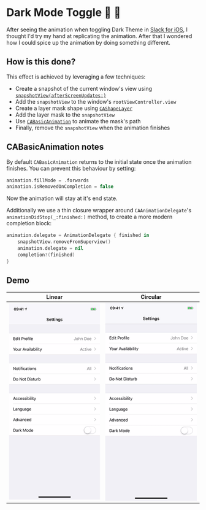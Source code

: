 # Dark Mode Toggle 🌌 🌝

After seeing the animation when toggling Dark Theme in [Slack for iOS](https://slack.com/downloads/ios), I thought I'd try my hand at replicating the animation. After that I wondered how I could spice up the animation by doing something different.

## How is this done?

This effect is achieved by leveraging a few techniques:

- Create a snapshot of the current window's view using [`snapshotView(afterScreenUpdates:)`](https://developer.apple.com/documentation/uikit/uiview/1622531-snapshotview)
- Add the `snapshotView` to the window's `rootViewController.view`
- Create a layer mask shape using [`CAShapeLayer`](https://developer.apple.com/documentation/quartzcore/cashapelayer)
- Add the layer mask to the `snapshotView`
- Use [`CABasicAnimation`](https://developer.apple.com/documentation/quartzcore/cabasicanimation) to animate the mask's path
- Finally, remove the `snapshotView` when the animation finishes

## CABasicAnimation notes

By default `CABasicAnimation` returns to the initial state once the animation finishes. You can prevent this behaviour by setting:

```swift
animation.fillMode = .forwards
animation.isRemovedOnCompletion = false
```

Now the animation will stay at it's end state.

Additionally we use a thin closure wrapper around `CAAnimationDelegate`'s `animationDidStop(_:finished:)` method, to create a more modern completion block:

```swift
animation.delegate = AnimationDelegate { finished in
    snapshotView.removeFromSuperview()
    animation.delegate = nil
    completion?(finished)
}
```

## Demo

| Linear | Circular |
|--------|----------|
| ![Linear Reveal Animation](gifs/Linear.gif) | ![Circular Reveal Animation](gifs/Circular.gif) |

